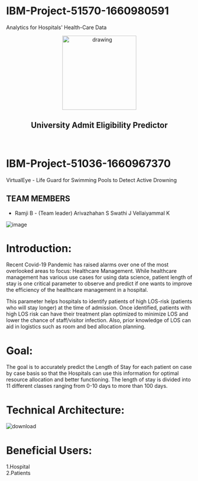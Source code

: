 # IBM-Project-51570-1660980591
Analytics for Hospitals' Health-Care Data
<br>
<div align="center">
<img src="https://upload.wikimedia.org/wikipedia/commons/5/51/IBM_logo.svg"  align="center" alt="drawing" width="200" />
  <h2 align="center"> University Admit Eligibility Predictor <br></h2>

  </div>
 <br> 


# IBM-Project-51036-1660967370
VirtualEye - Life Guard for Swimming Pools to Detect Active Drowning


## TEAM MEMBERS
- Ramji B - (Team leader)
Arivazhahan S
Swathi J
Vellaiyammal K

![image](https://user-images.githubusercontent.com/82984119/193977794-762c3653-43d0-490b-94ab-4e641cf42e13.png)

# Introduction:

Recent Covid-19 Pandemic has raised alarms over one of the most overlooked areas to focus: Healthcare Management. While healthcare management has various use cases for using data science, patient length of stay is one critical parameter to observe and predict if one wants to improve the efficiency of the healthcare management in a hospital.

This parameter helps hospitals to identify patients of high LOS-risk (patients who will stay longer) at the time of admission. Once identified, patients with high LOS risk can have their treatment plan optimized to minimize LOS and lower the chance of staff/visitor infection. Also, prior knowledge of LOS can aid in logistics such as room and bed allocation planning.

# Goal:

 The goal is to accurately predict the Length of Stay for each patient on case by case basis so that the Hospitals can use this information for optimal resource allocation and better functioning. The length of stay is divided into 11 different classes ranging from 0-10 days to more than 100 days.

# Technical Architecture:


![download](https://user-images.githubusercontent.com/82984119/190869831-2b7327c7-1629-4cc9-b8ec-a5a21fb1b0ec.png)

# Beneficial Users:

1.Hospital<br />
2.Patients
